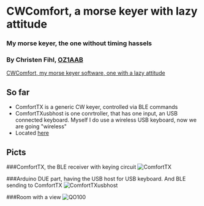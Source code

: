 # CWComfort, a morse keyer with lazy attitude
### My morse keyer, the one without timing hassels
### By Christen Fihl, [OZ1AAB](https://www.fihl.net/oz1aab/)

[CWComfort, my morse keyer software, one with a lazy attitude](/cw/)

## So far
* ComfortTX is a generic CW keyer, controlled via BLE commands
* ComfortTXusbhost is one conrtroller, that has one input, an USB connected keyboard. Myself I do use a wireless USB keyboard, now we are going "wireless"
* Located [here](https://github.com/Fihl/CWComfort)

## Picts
###ComfortTX, the BLE receiver with keying circuit
![ComfortTX](https://www.fihl.net/CWComfort/picts/ComfortTX.png)

###Arduino DUE part, having the USB host for USB keyboard. 
And BLE sending to ComfortTX
![ComfortTXusbhost](https://www.fihl.net/CWComfort/picts/USBkbd.jpeg)

###Room with a view
![QO100](https://www.fihl.net/CWComfort/picts/QO100.jpeg)
